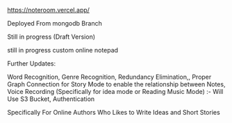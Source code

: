 https://noteroom.vercel.app/

Deployed From mongodb Branch

Still in progress
(Draft Version)

still in progress 
custom online notepad

Further Updates:

Word Recognition,
Genre Recognition,
Redundancy Elimination,,
Proper Graph Connection for Story Mode to enable the relationship between Notes,
Voice Recording (Specifically for idea mode or Reading Music Mode) :- Will Use S3 Bucket,
Authentication


Specifically For Online Authors Who Likes to Write Ideas and Short Stories


